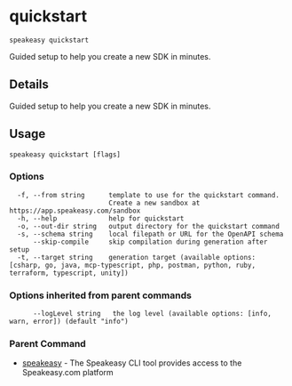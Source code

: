 # quickstart  
`speakeasy quickstart`  


Guided setup to help you create a new SDK in minutes.  

## Details

Guided setup to help you create a new SDK in minutes.

## Usage

```
speakeasy quickstart [flags]
```

### Options

```
  -f, --from string      template to use for the quickstart command.
                         Create a new sandbox at https://app.speakeasy.com/sandbox
  -h, --help             help for quickstart
  -o, --out-dir string   output directory for the quickstart command
  -s, --schema string    local filepath or URL for the OpenAPI schema
      --skip-compile     skip compilation during generation after setup
  -t, --target string    generation target (available options: [csharp, go, java, mcp-typescript, php, postman, python, ruby, terraform, typescript, unity])
```

### Options inherited from parent commands

```
      --logLevel string   the log level (available options: [info, warn, error]) (default "info")
```

### Parent Command

* [speakeasy](/docs/speakeasy-reference/cli/getting-started)	 - The Speakeasy CLI tool provides access to the Speakeasy.com platform
